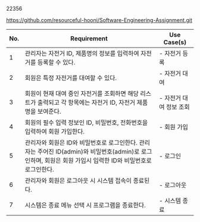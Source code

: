 22356

https://github.com/resourceful-hooni/Software-Engineering-Assignment.git

| No. | Requirement                                                                                       | Use Case(s)    |
|-----|---------------------------------------------------------------------------------------------------|----------------|
| 1   | 관리자는 자전거 ID, 제품명의 정보를 입력하여 자전거를 등록할 수 있다.                                                         | - 자전거 등록       |
| 2   | 회원은 특정 자전거를 대여할 수 있다.                                                                             | - 자전거 대여       |
| 3   | 회원이 현재 대여 중인 자전거를 조회하면 해당 리스트가 출력되고 각 항목에는 자전거 ID, 자전거 제품명을 보여준다.                                 | - 자전거 대여 정보 조회 |
| 4   | 회원의 필수 입력 정보인 ID, 비밀번호, 전화번호을 입력하여 회원 가입한다.                                                       | - 회원 가입        |
| 5   | 관리자와 회원은 ID와 비밀번호로 로그인한다. 관리자는 주어진 ID(admin)와 비밀번호(admin)로 로그인하며, 회원은 회원 가입시 입력한 ID와 비밀번호로 로그인한다. | - 로그인          |
| 6   | 관리자와 회원은 로그아웃 시 시스템 접속이 종료된다.                                                                     | - 로그아웃         |
| 7   | 시스템은 종료 메뉴 선택 시 프로그램을 종료한다.                                                                   | - 시스템 종료       |